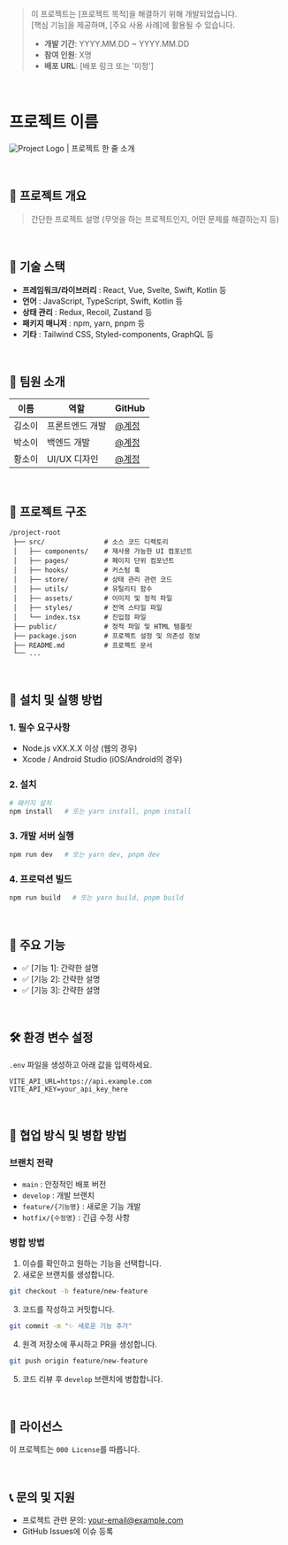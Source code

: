 > 이 프로젝트는 [프로젝트 목적]을 해결하기 위해 개발되었습니다.  
> [핵심 기능]을 제공하며, [주요 사용 사례]에 활용될 수 있습니다.  
>  
> - **개발 기간**: YYYY.MM.DD ~ YYYY.MM.DD  
> - **참여 인원**: X명  
> - **배포 URL**: [배포 링크 또는 '미정']  

<br>

# 프로젝트 이름

![Project Logo](https://your-logo-url.com/logo.png) | 프로젝트 한 줄 소개 

<br>

## 📌 프로젝트 개요
> 간단한 프로젝트 설명 (무엇을 하는 프로젝트인지, 어떤 문제를 해결하는지 등)

<br>

## 🚀 기술 스택
- **프레임워크/라이브러리** : React, Vue, Svelte, Swift, Kotlin 등
- **언어** : JavaScript, TypeScript, Swift, Kotlin 등
- **상태 관리** : Redux, Recoil, Zustand 등
- **패키지 매니저** : npm, yarn, pnpm 등
- **기타** : Tailwind CSS, Styled-components, GraphQL 등

<br>

## 👥 팀원 소개
| 이름  | 역할  | GitHub |
|-------|------|--------|
| 김소이 | 프론트엔드 개발 | [@계정](https://github.com/주소) |
| 박소이 | 백엔드 개발 | [@계정](https://github.com/주소) |
| 황소이 | UI/UX 디자인 | [@계정](https://github.com/주소) |

<br>

## 📂 프로젝트 구조
```plaintext
/project-root
 ├── src/               # 소스 코드 디렉토리
 │   ├── components/    # 재사용 가능한 UI 컴포넌트
 │   ├── pages/         # 페이지 단위 컴포넌트
 │   ├── hooks/         # 커스텀 훅
 │   ├── store/         # 상태 관리 관련 코드
 │   ├── utils/         # 유틸리티 함수
 │   ├── assets/        # 이미지 및 정적 파일
 │   ├── styles/        # 전역 스타일 파일
 │   └── index.tsx      # 진입점 파일
 ├── public/            # 정적 파일 및 HTML 템플릿
 ├── package.json       # 프로젝트 설정 및 의존성 정보
 ├── README.md          # 프로젝트 문서
 └── ...
```

<br>

## 🔧 설치 및 실행 방법
### 1. 필수 요구사항
- Node.js vXX.X.X 이상 (웹의 경우)
- Xcode / Android Studio (iOS/Android의 경우)

### 2. 설치
```sh
# 패키지 설치
npm install   # 또는 yarn install, pnpm install
```

### 3. 개발 서버 실행
```sh
npm run dev   # 또는 yarn dev, pnpm dev
```

### 4. 프로덕션 빌드
```sh
npm run build   # 또는 yarn build, pnpm build
```

<br>

## 🌟 주요 기능
- ✅ [기능 1]: 간략한 설명
- ✅ [기능 2]: 간략한 설명
- ✅ [기능 3]: 간략한 설명

<br>

## 🛠️ 환경 변수 설정
`.env` 파일을 생성하고 아래 값을 입력하세요.
```
VITE_API_URL=https://api.example.com
VITE_API_KEY=your_api_key_here
```

<br>

## 🤝 협업 방식 및 병합 방법
### 브랜치 전략
- `main` : 안정적인 배포 버전
- `develop` : 개발 브랜치
- `feature/{기능명}` : 새로운 기능 개발
- `hotfix/{수정명}` : 긴급 수정 사항

### 병합 방법 
1. 이슈를 확인하고 원하는 기능을 선택합니다.
2. 새로운 브랜치를 생성합니다.
```sh
git checkout -b feature/new-feature
```
3. 코드를 작성하고 커밋합니다.
```sh
git commit -m "✨ 새로운 기능 추가"
```
4. 원격 저장소에 푸시하고 PR을 생성합니다.
```sh
git push origin feature/new-feature
```
5. 코드 리뷰 후 `develop` 브랜치에 병합합니다.

<br>

## 📝 라이선스
이 프로젝트는 `000 License`를 따릅니다.

<br>

## 📞 문의 및 지원
- 프로젝트 관련 문의: [your-email@example.com](mailto:your-email@example.com)
- GitHub Issues에 이슈 등록
